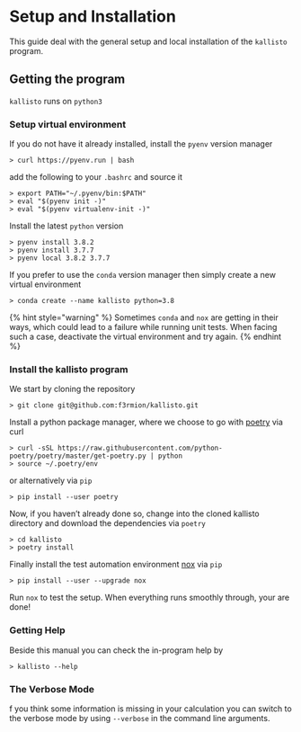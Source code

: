 # Setup and Installation

This guide deal with the general setup and local installation of the `kallisto` program.

## Getting the program

`kallisto` runs on `python3`

### Setup virtual environment

If you do not have it already installed, install the `pyenv` version manager

```text
> curl https://pyenv.run | bash
```

add the following to your `.bashrc` and source it

```text
> export PATH="~/.pyenv/bin:$PATH"
> eval "$(pyenv init -)"
> eval "$(pyenv virtualenv-init -)"
```

Install the latest `python` version

```text
> pyenv install 3.8.2
> pyenv install 3.7.7
> pyenv local 3.8.2 3.7.7
```

If you prefer to use the `conda` version manager then simply create a new virtual environment

```text
> conda create --name kallisto python=3.8
```

{% hint style="warning" %}
Sometimes `conda` and `nox` are getting in their ways, which could lead to a failure while running unit tests. When facing such a case, deactivate the virtual environment and try again.
{% endhint %}

### Install the kallisto program

We start by cloning the repository

```text
> git clone git@github.com:f3rmion/kallisto.git
```

Install a python package manager, where we choose to go with [poetry](https://python-poetry.org/) via curl

```text
> curl -sSL https://raw.githubusercontent.com/python-poetry/poetry/master/get-poetry.py | python
> source ~/.poetry/env
```

or alternatively via `pip`

```text
> pip install --user poetry
```

Now, if you haven’t already done so, change into the cloned kallisto directory and download the dependencies via `poetry`

```text
> cd kallisto
> poetry install
```

Finally install the test automation environment [nox](https://nox.thea.codes/en/stable/) via `pip`

```text
> pip install --user --upgrade nox
```

Run `nox` to test the setup. When everything runs smoothly through, your are done!  


### Getting Help

Beside this manual you can check the in-program help by

```text
> kallisto --help
```

### The Verbose Mode

f you think some information is missing in your calculation you can switch to the verbose mode by using `--verbose` in the command line arguments.



